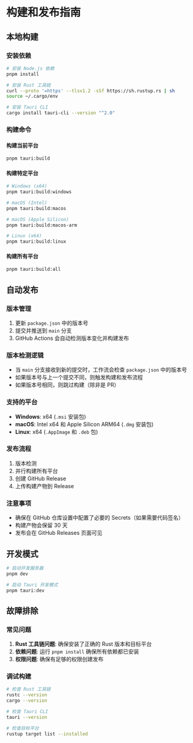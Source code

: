 # 构建和发布指南

## 本地构建

### 安装依赖
```bash
# 安装 Node.js 依赖
pnpm install

# 安装 Rust 工具链
curl --proto '=https' --tlsv1.2 -sSf https://sh.rustup.rs | sh
source ~/.cargo/env

# 安装 Tauri CLI
cargo install tauri-cli --version "^2.0"
```

### 构建命令

#### 构建当前平台
```bash
pnpm tauri:build
```

#### 构建特定平台
```bash
# Windows (x64)
pnpm tauri:build:windows

# macOS (Intel)
pnpm tauri:build:macos

# macOS (Apple Silicon)
pnpm tauri:build:macos-arm

# Linux (x64)
pnpm tauri:build:linux
```

#### 构建所有平台
```bash
pnpm tauri:build:all
```

## 自动发布

### 版本管理
1. 更新 `package.json` 中的版本号
2. 提交并推送到 `main` 分支
3. GitHub Actions 会自动检测版本变化并构建发布

### 版本检测逻辑
- 当 `main` 分支接收到新的提交时，工作流会检查 `package.json` 中的版本号
- 如果版本号与上一个提交不同，则触发构建和发布流程
- 如果版本号相同，则跳过构建（除非是 PR）

### 支持的平台
- **Windows**: x64 (`.msi` 安装包)
- **macOS**: Intel x64 和 Apple Silicon ARM64 (`.dmg` 安装包)
- **Linux**: x64 (`.AppImage` 和 `.deb` 包)

### 发布流程
1. 版本检测
2. 并行构建所有平台
3. 创建 GitHub Release
4. 上传构建产物到 Release

### 注意事项
- 确保在 GitHub 仓库设置中配置了必要的 Secrets（如果需要代码签名）
- 构建产物会保留 30 天
- 发布会在 GitHub Releases 页面可见

## 开发模式
```bash
# 启动开发服务器
pnpm dev

# 启动 Tauri 开发模式
pnpm tauri:dev
```

## 故障排除

### 常见问题
1. **Rust 工具链问题**: 确保安装了正确的 Rust 版本和目标平台
2. **依赖问题**: 运行 `pnpm install` 确保所有依赖都已安装
3. **权限问题**: 确保有足够的权限创建发布

### 调试构建
```bash
# 检查 Rust 工具链
rustc --version
cargo --version

# 检查 Tauri CLI
tauri --version

# 检查目标平台
rustup target list --installed
```
